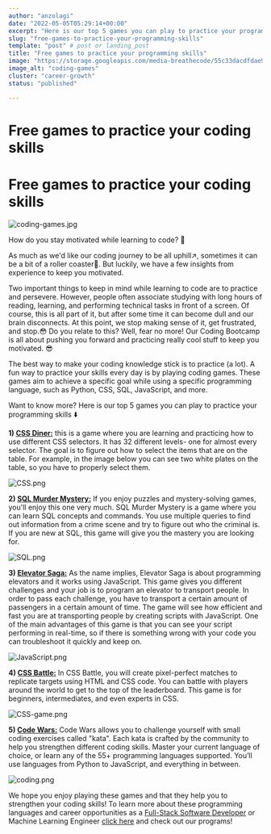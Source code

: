 ```yaml
---
author: "anzolagi"
date: "2022-05-05T05:29:14+00:00"
excerpt: "Here is our top 5 games you can play to practice your programming skills."
slug: "free-games-to-practice-your-programming-skills"
template: "post" # post or landing_post
title: "Free games to practice your programming skills"
image: "https://storage.googleapis.com/media-breathecode/55c33dacdfdae9a3ffebd370ed87f865fe9ab15e80d25232bc88486eaebe582a"
image_alt: "coding-games"
cluster: "career-growth"
status: "published"

---
```

# Free games to practice your coding skills

# Free games to practice your coding skills

![coding-games.jpg](https://storage.googleapis.com/media-breathecode/55c33dacdfdae9a3ffebd370ed87f865fe9ab15e80d25232bc88486eaebe582a)

How do you stay motivated while learning to code? 🤔

As much as we'd like our coding journey to be all uphill↗️, sometimes it can be a bit of a roller coaster🎢. But luckily, we have a few insights from experience to keep you motivated. 

Two important things to keep in mind while learning to code are to practice and persevere. However, people often associate studying with long hours of reading, learning, and performing technical tasks in front of a screen. Of course, this is all part of it, but after some time it can become dull and our brain disconnects. At this point, we stop making sense of it, get frustrated, and stop.😳 Do you relate to this? Well, fear no more! Our Coding Bootcamp is all about pushing you forward and practicing really cool stuff to keep you motivated. 😎

The best way to make your coding knowledge stick is to practice (a lot). A fun way to practice your skills every day is by playing coding games. These games aim to achieve a specific goal while using a specific programming language, such as Python, CSS, SQL, JavaScript, and more. 

Want to know more? Here is our top 5 games you can play to practice your programming skills ⬇️

**1) [CSS Diner:](https://flukeout.github.io/)** this is a game where you are learning and practicing how to use different CSS selectors. It has 32 different levels- one for almost every selector. The goal is to figure out how to select the items that are on the table. For example, in the image below you can see two white plates on the table, so you have to properly select them. 

 ![CSS.png](https://storage.googleapis.com/media-breathecode/7949c5e8b36c3a55b4555c6b3d5452b2bfdd9511a48e708a50f272b7eec2fd4d)

**2) [SQL Murder Mystery:](https://mystery.knightlab.com/)** If you enjoy puzzles and mystery-solving games, you'll enjoy this one very much. SQL Murder Mystery is a game where you can learn SQL concepts and commands. You use multiple queries to find out information from a crime scene and try to figure out who the criminal is. If you are new at SQL, this game will give you the mastery you are looking for.

![SQL.png](https://storage.googleapis.com/media-breathecode/2690aa17eb927d3c381dca5c962aafc5095a40cfe330e834c4d741f5a16d5405)

**3) [Elevator Saga:](https://play.elevatorsaga.com/)** As the name implies, Elevator Saga is about programming elevators and it works using JavaScript. This game gives you different challenges and your job is to program an elevator to transport people. In order to pass each challenge, you have to transport a certain amount of passengers in a certain amount of time. The game will see how efficient and fast you are at transporting people by creating scripts with JavaScript. One of the main advantages of this game is that you can see your script performing in real-time, so if there is something wrong with your code you can troubleshoot it quickly and keep on.

![JavaScript.png](https://storage.googleapis.com/media-breathecode/eadade6cb97177d319bf89d1577da9899241777b2577d683552b114a60d6eb12)

**4) [CSS Battle:](https://cssbattle.dev/)** In CSS Battle, you will create pixel-perfect matches to replicate targets using HTML and CSS code. You can battle with players around the world to get to the top of the leaderboard. This game is for beginners, intermediates, and even experts in CSS. 

![CSS-game.png](https://storage.googleapis.com/media-breathecode/9707950ca8c9b5fed735c782e32f2333f54aa512299c9019a4c4d6737d0cc3d2)

**5) [Code Wars:](https://www.codewars.com/)** Code Wars allows you to challenge yourself with small coding exercises called "kata". Each kata is crafted by the community to help you strengthen different coding skills. Master your current language of choice, or learn any of the 55+ programming languages supported. You’ll use languages from Python to JavaScript, and everything in between. 

![coding.png](https://storage.googleapis.com/media-breathecode/cdbe245edb2c76ec241f1426a39fa7d454850e4e44f17d6a6be9d0d3f9e043f6)

We hope you enjoy playing these games and that they help you to strengthen your coding skills! To learn more about these programming languages and career opportunities as a [Full-Stack Software Developer](https://4geeksacademy.com/us/full-stack-developer/full-stack-developer) or Machine Learning Engineer [click here](https://4geeksacademy.com/) and check out our programs!

